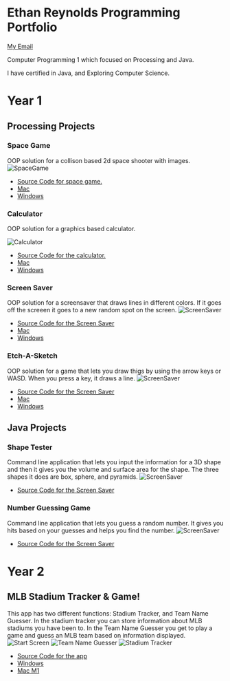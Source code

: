 # Ethan Reynolds Programming Portfolio
[My Email](mailto:ereynolds2364@gmail.com)

Computer Programming 1 which focused on Processing and Java.

I have certified in Java, and Exploring Computer Science.

# Year 1

## Processing Projects

### Space Game
OOP solution for a collison based 2d space shooter with images.
![SpaceGame](https://github.com/SFgiantsfan/Programming-Portfolio-2021-2022/blob/gh-pages/Images/SpaceGame2022.png?raw=true)
* [Source Code for space game.](https://github.com/SFgiantsfan/Programming-Portfolio-2021-2022/blob/gh-pages/src/SpaceGame.zip)
* [Mac](https://github.com/SFgiantsfan/Programming-Portfolio-2021-2022/tree/gh-pages/app/SpaceGamemacos-x86_64)
* [Windows](https://github.com/SFgiantsfan/Programming-Portfolio-2021-2022/tree/gh-pages/app/SpaceGamewindows-amd64)

### Calculator 
OOP solution for a graphics based calculator.

![Calculator](https://github.com/SFgiantsfan/Programming-Portfolio-2021-2022/blob/gh-pages/Images/Calculator2022.png?raw=true)
* [Source Code for the calculator.](https://github.com/SFgiantsfan/Programming-Portfolio-2021-2022/blob/gh-pages/src/Calculator.zip)
* [Mac](https://github.com/SFgiantsfan/Programming-Portfolio-2021-2022/tree/gh-pages/app/Calculatormacos-x86_64)
* [Windows](https://github.com/SFgiantsfan/Programming-Portfolio-2021-2022/blob/gh-pages/app/Calculator.exe)

### Screen Saver
OOP solution for a screensaver that draws lines in different colors. If it goes off the screeen it goes to a new random spot on the screen.
![ScreenSaver](https://github.com/SFgiantsfan/Programming-Portfolio-2021-2022/blob/gh-pages/Images/ScreenSaverScreenshot.png?raw=true)
* [Source Code for the Screen Saver](https://github.com/SFgiantsfan/Programming-Portfolio-2021-2022/blob/gh-pages/src/ScreenSaver.zip)
* [Mac](https://github.com/SFgiantsfan/Programming-Portfolio-2021-2022/tree/gh-pages/app/ScreenSavermacos-x86_64)
* [Windows](https://github.com/SFgiantsfan/Programming-Portfolio-2021-2022/blob/gh-pages/app/ScreenSaver.exe)

### Etch-A-Sketch
OOP solution for a game that lets you draw thigs by using the arrow keys or WASD. When you press a key, it draws a line.
![ScreenSaver](https://github.com/SFgiantsfan/Programming-Portfolio-2021-2022/blob/gh-pages/Images/Etch-A-SketchScreenShotNew.png?raw=true)
* [Source Code for the Screen Saver](https://github.com/SFgiantsfan/Programming-Portfolio-2021-2022/blob/gh-pages/src/Etch_A_Sketch.zip)
* [Mac](https://github.com/SFgiantsfan/Programming-Portfolio-2021-2022/tree/gh-pages/app/Etch_A_Sketch.app/Contents)
* [Windows](https://github.com/SFgiantsfan/Programming-Portfolio-2021-2022/blob/gh-pages/app/Etch_A_Sketch.exe)

## Java Projects

### Shape Tester
Command line application that lets you input the information for a 3D shape and then it gives you the volume and surface area for the shape. The three shapes it does are box, sphere, and pyramids.
![ScreenSaver](https://github.com/SFgiantsfan/Programming-Portfolio-2021-2022/blob/gh-pages/Images/ShapeTesterScreenShot.png?raw=true)
* [Source Code for the Screen Saver](https://github.com/SFgiantsfan/Programming-Portfolio-2021-2022/blob/gh-pages/src/ShapeTester.zip)

### Number Guessing Game
Command line application that lets you guess a random number. It gives you hits based on your guesses and helps you find the number.
![ScreenSaver](https://github.com/SFgiantsfan/Programming-Portfolio-2021-2022/blob/gh-pages/Images/NumeberGuessingGameScreenShot.png?raw=true)
* [Source Code for the Screen Saver](https://github.com/SFgiantsfan/Programming-Portfolio-2021-2022/blob/gh-pages/src/NumberGuessingGame.zip)

# Year 2
## MLB Stadium Tracker & Game!
This app has two different functions: Stadium Tracker, and Team Name Guesser. In the stadium tracker you can store information about MLB stadiums you have been to. In the Team Name Guesser you get to play a game and guess an MLB team based on information displayed.
![Start Screen](https://github.com/SFgiantsfan/Programming-Portfolio-2021-2022/blob/gh-pages/Images/MLB%20App%20Start%20Screen.PNG?raw=true)
![Team Name Guesser](https://github.com/SFgiantsfan/Programming-Portfolio-2021-2022/blob/gh-pages/Images/Team%20Name%20Guesser.PNG?raw=true)
![Stadium Tracker](https://github.com/SFgiantsfan/Programming-Portfolio-2021-2022/blob/gh-pages/Images/Stadium%20Tracker.PNG?raw=true)
* [Source Code for the app](https://github.com/SFgiantsfan/Programming-Portfolio-2021-2022/blob/gh-pages/src/Individual_Project.zip)
* [Windows](https://github.com/SFgiantsfan/Programming-Portfolio-2021-2022/blob/gh-pages/app/MLBAppWindows.zip)
* [Mac M1](https://github.com/SFgiantsfan/Programming-Portfolio-2021-2022/blob/gh-pages/app/MLBAppMac.zip)
